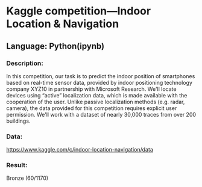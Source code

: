 # Kaggle competition—Indoor Location & Navigation
## Language: Python(ipynb)
###  Description:
In this competition, our task is to predict the indoor position of smartphones based on real-time sensor data, provided by indoor positioning technology company XYZ10 in partnership with Microsoft Research. We'll locate devices using “active” localization data, which is made available with the cooperation of the user. Unlike passive localization methods (e.g. radar, camera), the data provided for this competition requires explicit user permission. We'll work with a dataset of nearly 30,000 traces from over 200 buildings.

### Data:
https://www.kaggle.com/c/indoor-location-navigation/data

### Result:
Bronze (60/1170)
